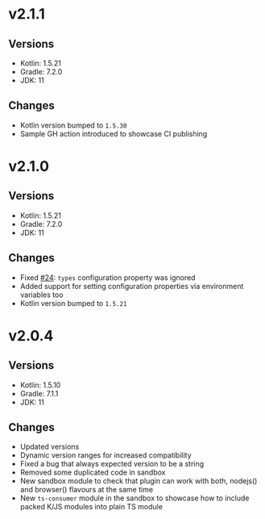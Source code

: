 # v2.1.1
## Versions
* Kotlin: 1.5.21
* Gradle: 7.2.0
* JDK: 11

## Changes
* Kotlin version bumped to `1.5.30`
* Sample GH action introduced to showcase CI publishing


# v2.1.0
## Versions
* Kotlin: 1.5.21
* Gradle: 7.2.0
* JDK: 11

## Changes
* Fixed [#24](https://github.com/mpetuska/npm-publish/issues/24): `types` configuration property was ignored
* Added support for setting configuration properties via environment variables too
* Kotlin version bumped to `1.5.21`


# v2.0.4
## Versions
* Kotlin: 1.5.10
* Gradle: 7.1.1
* JDK: 11

## Changes
* Updated versions
* Dynamic version ranges for increased compatibility
* Fixed a bug that always expected version to be a string
* Removed some duplicated code in sandbox
* New sandbox module to check that plugin can work with both, nodejs() and browser() flavours at the same time
* New `ts-consumer` module in the sandbox to showcase how to include packed K/JS modules into plain TS module